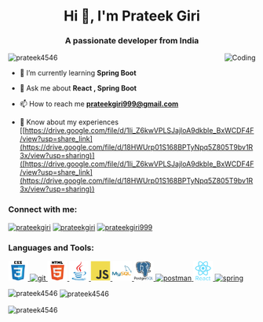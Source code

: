 <h1 align="center">Hi 👋, I'm Prateek Giri</h1>
<h3 align="center">A passionate developer from India</h3>
<img align="right" alt="Coding" src="https://steamuserimages-a.akamaihd.net/ugc/1631947648964785474/81CBA15178466DD47195A239232202E78987B714/?imw=637&imh=358&ima=fit&impolicy=Letterbox&imcolor=%23000000&letterbox=true"> 

<p align="left"> <img src="https://komarev.com/ghpvc/?username=prateek4546&label=Profile%20views&color=0e75b6&style=flat" alt="prateek4546" /> </p>

- 🌱 I’m currently learning **Spring Boot**

- 💬 Ask me about **React , Spring Boot**

- 📫 How to reach me **prateekgiri999@gmail.com**

- 📄 Know about my experiences [[https://drive.google.com/file/d/1Ii_Z6kwVPLSJajloA9dkble_BxWCDF4F/view?usp=share_link](https://drive.google.com/file/d/18HWUrp01S168BPTyNpq5Z805T9bv1R3x/view?usp=sharing)]([https://drive.google.com/file/d/1Ii_Z6kwVPLSJajloA9dkble_BxWCDF4F/view?usp=share_link](https://drive.google.com/file/d/18HWUrp01S168BPTyNpq5Z805T9bv1R3x/view?usp=sharing))

<h3 align="left">Connect with me:</h3>
<p align="left">
<a href="https://linkedin.com/in/prateekgiri" target="blank"><img align="center" src="https://raw.githubusercontent.com/rahuldkjain/github-profile-readme-generator/master/src/images/icons/Social/linked-in-alt.svg" alt="prateekgiri" height="30" width="40" /></a>
<a href="https://www.leetcode.com/prateekgiri" target="blank"><img align="center" src="https://raw.githubusercontent.com/rahuldkjain/github-profile-readme-generator/master/src/images/icons/Social/leet-code.svg" alt="prateekgiri" height="30" width="40" /></a>
<a href="https://auth.geeksforgeeks.org/user/prateekgiri999" target="blank"><img align="center" src="https://raw.githubusercontent.com/rahuldkjain/github-profile-readme-generator/master/src/images/icons/Social/geeks-for-geeks.svg" alt="prateekgiri999" height="30" width="40" /></a>
</p>

<h3 align="left">Languages and Tools:</h3>
<p align="left"> <a href="https://www.w3schools.com/css/" target="_blank" rel="noreferrer"> <img src="https://raw.githubusercontent.com/devicons/devicon/master/icons/css3/css3-original-wordmark.svg" alt="css3" width="40" height="40"/> </a> <a href="https://git-scm.com/" target="_blank" rel="noreferrer"> <img src="https://www.vectorlogo.zone/logos/git-scm/git-scm-icon.svg" alt="git" width="40" height="40"/> </a> <a href="https://www.w3.org/html/" target="_blank" rel="noreferrer"> <img src="https://raw.githubusercontent.com/devicons/devicon/master/icons/html5/html5-original-wordmark.svg" alt="html5" width="40" height="40"/> </a> <a href="https://www.java.com" target="_blank" rel="noreferrer"> <img src="https://raw.githubusercontent.com/devicons/devicon/master/icons/java/java-original.svg" alt="java" width="40" height="40"/> </a> <a href="https://developer.mozilla.org/en-US/docs/Web/JavaScript" target="_blank" rel="noreferrer"> <img src="https://raw.githubusercontent.com/devicons/devicon/master/icons/javascript/javascript-original.svg" alt="javascript" width="40" height="40"/> </a> <a href="https://www.mysql.com/" target="_blank" rel="noreferrer"> <img src="https://raw.githubusercontent.com/devicons/devicon/master/icons/mysql/mysql-original-wordmark.svg" alt="mysql" width="40" height="40"/> </a> <a href="https://www.postgresql.org" target="_blank" rel="noreferrer"> <img src="https://raw.githubusercontent.com/devicons/devicon/master/icons/postgresql/postgresql-original-wordmark.svg" alt="postgresql" width="40" height="40"/> </a> <a href="https://postman.com" target="_blank" rel="noreferrer"> <img src="https://www.vectorlogo.zone/logos/getpostman/getpostman-icon.svg" alt="postman" width="40" height="40"/> </a> <a href="https://reactjs.org/" target="_blank" rel="noreferrer"> <img src="https://raw.githubusercontent.com/devicons/devicon/master/icons/react/react-original-wordmark.svg" alt="react" width="40" height="40"/> </a> <a href="https://spring.io/" target="_blank" rel="noreferrer"> <img src="https://www.vectorlogo.zone/logos/springio/springio-icon.svg" alt="spring" width="40" height="40"/> </a> </p>

<p><img align="left" src="https://github-readme-stats.vercel.app/api/top-langs?username=prateek4546&show_icons=true&locale=en&layout=compact" alt="prateek4546" /></p>

<p>&nbsp;<img align="center" src="https://github-readme-stats.vercel.app/api?username=prateek4546&show_icons=true&locale=en" alt="prateek4546" /></p>

<p><img align="center" src="https://github-readme-streak-stats.herokuapp.com/?user=prateek4546&" alt="prateek4546" /></p>

